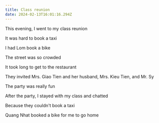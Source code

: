 ```yaml
---
title: Class reunion
date: 2024-02-13T16:01:16.294Z
---
```


This evening, I went to my class reunion

It was hard to book a taxi

I had Lom book a bike

The street was so crowded

It took long to get to the restaurant

They invited Mrs. Giao Tien and her husband, Mrs. Kieu Tien, and Mr. Sy

The party was really fun

After the party, I stayed with my class and chatted

Because they couldn't book a taxi

Quang Nhat booked a bike for me to go home
